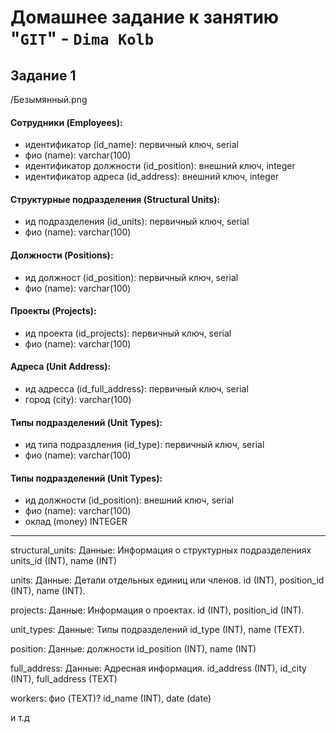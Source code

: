 # Домашнее задание к занятию "`GIT`" - `Dima Kolb`

## Задание 1

/Безымянный.png


#### Сотрудники (Employees):

* идентификатор (id_name): первичный ключ, serial
* фио (name): varchar(100)
* идентификатор должности (id_position): внешний ключ, integer
* идентификатор адреса (id_address): внешний ключ, integer


#### Структурные подразделения (Structural Units):

* ид подразделения (id_units): первичный ключ, serial
* фио (name): varchar(100)


#### Должности (Positions):

* ид должност (id_position): первичный ключ, serial
* фио (name): varchar(100)


#### Проекты (Projects):

* ид проекта  (id_projects): первичный ключ, serial
* фио (name): varchar(100)


#### Адреса (Unit Address):

* ид адресса (id_full_address): первичный ключ, serial
* город (city): varchar(100)


#### Типы подразделений (Unit Types):

* ид типа подраздления  (id_type): первичный ключ, serial
* фио (name): varchar(100)

#### Типы подразделений (Unit Types):

* ид должности (id_position): внешний ключ, serial
* фио (name): varchar(100)
* оклад (money) INTEGER

-----


structural_units:
Данные: Информация о структурных подразделениях
units_id (INT), name (INT)

units:
Данные: Детали отдельных единиц или членов.
id (INT), position_id (INT), name (INT).

projects:
Данные: Информация о проектах.
id (INT), position_id (INT).

unit_types:
Данные: Типы подразделений
id_type (INT), name (TEXT).

position:
Данные: должности
id_position (INT), name (INT)

full_address:
Данные: Адресная информация.
id_address (INT), id_city (INT), full_address (TEXT)

workers:
фио (TEXT)? id_name (INT), date (date)

и т.д
